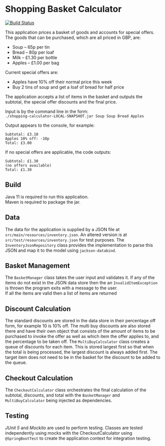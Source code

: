# Shopping Basket Calculator

[![Build Status](https://dev.azure.com/murrayspeight/murrayspeight/_apis/build/status/MurraySpeight.shopping-basket-calculator-spring?branchName=master)](https://dev.azure.com/murrayspeight/murrayspeight/_build/latest?definitionId=2&branchName=master)

This application prices a basket of goods and accounts for special offers.
The goods that can be purchased, which are all priced in GBP, are:
* Soup – 65p per tin
* Bread – 80p per loaf
* Milk – £1.30 per bottle
* Apples – £1.00 per bag

Current special offers are:

* Apples have 10% off their normal price this week
* Buy 2 tins of soup and get a loaf of bread for half price

The application accepts a list of items in the basket and outputs the subtotal, the special offer discounts and the final
price.

Input is by the command line in the form:  
`./shopping-calculator-LOCAL-SNAPSHOT.jar Soup Soup Bread Apples`

Output appears to the console, for example:
```
Subtotal: £3.10
Apples 10% off: -10p
Total: £3.00
```

If no special offers are applicable, the code outputs:
```
Subtotal: £1.30
(no offers available)
Total: £1.30
```

## Build
Java 11 is required to run this application.  
Maven is required to package the jar.

## Data
The data for the application is supplied by a JSON file at `src/main/resources/inventory.json`.
An altered version is at `src/test/resources/inventory.json` for test purposes. 
The `InventoryJsonRepository` class provides the implementation to parse this JSON 
and map it to the model using `jackson-databind`.

## Basket Management
The `BasketManager` class takes the user input and validates it. If any of the items do not exist in the JSON data
store then the an `InvalidItemException` is thrown the program exits with a message to the user.  
If all the items are valid then a list of items are returned

## Discount Calculation
The standard discounts are stored in the data store in their percentage off form, for example 10 is 10% off.
The multi buy discounts are also stored there and have their own object that consists of the amount of items
to be purchased to invoke the offer as well as which item the offer applies to, and the percentage to be taken off.
The `MultiBuyCalculator` class creates a queue of discounts for each item. This is stored largest first so
that when the total is being processed, the largest discount is always added first. The target item does not
need to be in the basket for the discount to be added to the queue.

## Checkout Calculation 
The `CheckoutCalculator` class orchestrates the final calculation of the subtotal, discounts, and total with the 
`BasketManager` and `MultiBuyCalculator` being injected as dependencies.
  
## Testing
_JUnit 5_ and _Mockito_ are used to perform testing. Classes are tested independently using mocks
with the CheckoutCalculator using `@SpringBootTest` to create the application context for integration testing. 
